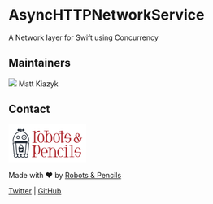 # AsyncHTTPNetworkService
A Network layer for Swift using Concurrency

## Maintainers

[![](https://github.com/mattkiazyk.png?size=50)](https://github.com/mattkiazyk) Matt Kiazyk


## Contact

<a href="http://www.robotsandpencils.com"><img src="R&PLogo.png" width="153" height="74" /></a>

Made with ❤️ by [Robots & Pencils](http://www.robotsandpencils.com)

[Twitter](https://twitter.com/robotsNpencils) | [GitHub](https://github.com/robotsandpencils)
